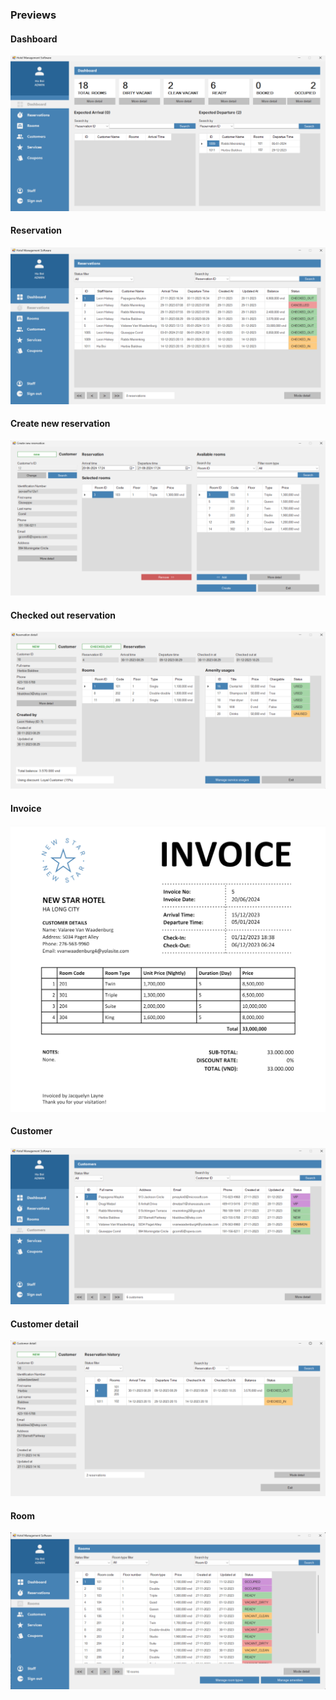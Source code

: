 ### Previews

#### Dashboard

![](./screenshots/dash.png)

#### Reservation

![](./screenshots/reservation.png)

#### Create new reservation

![](./screenshots/create-reservation.png)

#### Checked out reservation

![](./screenshots/reservation-detail-checked-out.png)

#### Invoice

![](./screenshots/invoice.png)

#### Customer

![](./screenshots/customer.png)

#### Customer detail

![](./screenshots/customer-detail.png)

#### Room

![](./screenshots/room.png)
